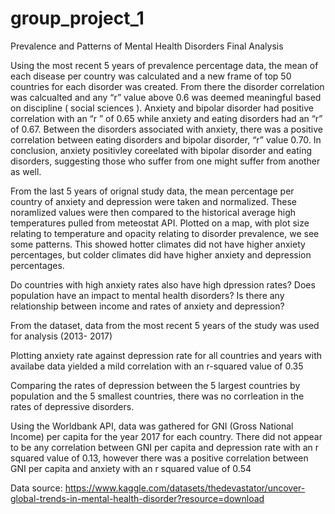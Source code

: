 # group_project_1


Prevalence and Patterns of Mental Health Disorders 
Final Analysis



Using the most recent 5 years of prevalence percentage data, the mean of each disease per country was calculated and a new frame of top 50 countries for each disorder was created. From there the disorder correlation was calcualted and any “r” value  above 0.6 was deemed meaningful based on discipline ( social sciences ). Anxiety and bipolar disorder had positive correlation with an “r ” of 0.65 while anxiety and eating disorders had an “r” of 0.67. Between the disorders associated with anxiety, there was a positive correlation between eating disorders and bipolar disorder, “r” value 0.70. In conclusion, anxiety positivley coreelated with bipolar disorder and eating disorders, suggesting those who suffer from one might suffer from another as well. 

From the last 5 years of  orignal study data, the mean percentage per country of anxiety and depression were taken and normalized. These noramlized values were then compared to the historical average high temperatures pulled from  meteostat API. Plotted on a map, with plot size relating to temperature and opacity relating to disorder prevalence, we see some patterns. This showed hotter climates did not have higher anxiety percentages, but colder climates did have higher anxiety and depression percentages.





Do countries with high anxiety rates also have high dpression rates? Does population have an impact to mental health disorders? Is there any relationship between income and rates of anxiety and depression?

From the dataset, data from the most recent 5 years of the study was used for analysis (2013- 2017)

Plotting anxiety rate against depression rate for all countries and years with availabe data yielded a mild correlation with an r-squared value of 0.35

Comparing the rates of depression between the 5 largest countries by population and the 5 smallest countries, there was no corrleation in the rates of depressive disorders.

Using the Worldbank API, data was gathered for GNI (Gross National Income) per capita for the year 2017 for each country. There did not appear to be any correlation between GNI per capita and depression rate with an r squared value of 0.13, however there was a positive correlation between GNI per capita and anxiety with an r squared value of 0.54


Data source: https://www.kaggle.com/datasets/thedevastator/uncover-global-trends-in-mental-health-disorder?resource=download
